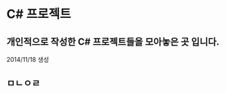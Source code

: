 C# 프로젝트
====================
개인적으로 작성한 C# 프로젝트들을 모아놓은 곳 입니다.
---------------------
2014/11/18 생성


ㅁㄴㅇㄹ
---------------

